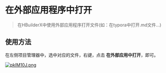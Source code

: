 ﻿# 在外部应用程序中打开

> 在HBuilderX中使用外部应用程序打开文件(如：在typora中打开.md文件...)

## 使用方法

在左侧项目管理器中，选中对应的文件，右键，点击 **在外部应用中打开**，即可。

[![pkIM10J.png](https://s21.ax1x.com/2024/07/16/pkIM10J.png)](https://imgse.com/i/pkIM10J)
